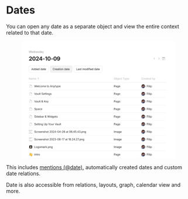 # Dates

You can open any date as a separate object and view the entire context related to that date.

<figure><img src="../../.gitbook/assets/image (3).png" alt=""><figcaption></figcaption></figure>

This includes [mentions (@date)](../../anytype-basics/object-editor/linking-objects.md#date-mentions), automatically created dates and custom date relations.

Date is also accessible from relations, layouts, graph, calendar view and more.
